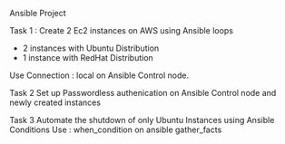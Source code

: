 Ansible Project

Task 1 :
Create 2 Ec2 instances on AWS using Ansible loops
 - 2 instances with Ubuntu Distribution
 - 1 instance with RedHat Distribution

Use Connection : local on Ansible Control node.

 Task 2
  Set up Passwordless authenication on Ansible Control node and newly created instances

  Task 3
  Automate the shutdown of only Ubuntu Instances using Ansible Conditions
  Use : when_condition on ansible gather_facts
 
 
 
